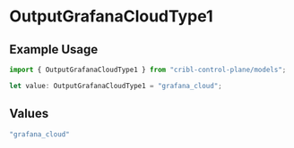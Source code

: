 # OutputGrafanaCloudType1

## Example Usage

```typescript
import { OutputGrafanaCloudType1 } from "cribl-control-plane/models";

let value: OutputGrafanaCloudType1 = "grafana_cloud";
```

## Values

```typescript
"grafana_cloud"
```